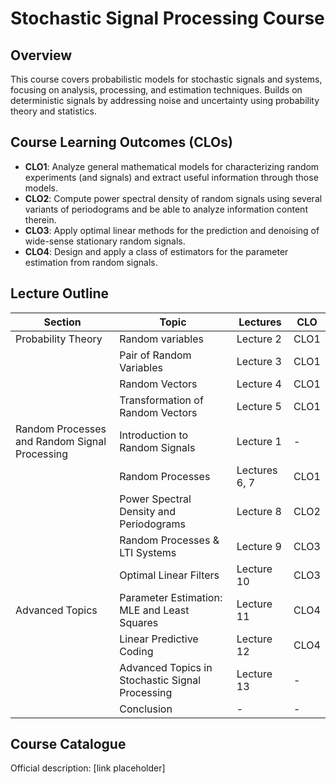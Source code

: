 # Stochastic Signal Processing Course

## Overview
This course covers probabilistic models for stochastic signals and systems, focusing on analysis, processing, and estimation techniques. Builds on deterministic signals by addressing noise and uncertainty using probability theory and statistics.

## Course Learning Outcomes (CLOs)
- **CLO1**: Analyze general mathematical models for characterizing random experiments (and signals) and extract useful information through those models.
- **CLO2**: Compute power spectral density of random signals using several variants of periodograms and be able to analyze information content therein.
- **CLO3**: Apply optimal linear methods for the prediction and denoising of wide-sense stationary random signals.
- **CLO4**: Design and apply a class of estimators for the parameter estimation from random signals.

## Lecture Outline
| Section | Topic | Lectures | CLO |
|---------|-------|----------|-----|
| Probability Theory | Random variables | Lecture 2 | CLO1 |
| | Pair of Random Variables | Lecture 3 | CLO1 |
| | Random Vectors | Lecture 4 | CLO1 |
| | Transformation of Random Vectors | Lecture 5 | CLO1 |
| Random Processes and Random Signal Processing | Introduction to Random Signals | Lecture 1 | - |
| | Random Processes | Lectures 6, 7 | CLO1 |
| | Power Spectral Density and Periodograms | Lecture 8 | CLO2 |
| | Random Processes & LTI Systems | Lecture 9 | CLO3 |
| | Optimal Linear Filters | Lecture 10 | CLO3 |
| Advanced Topics | Parameter Estimation: MLE and Least Squares | Lecture 11 | CLO4 |
| | Linear Predictive Coding | Lecture 12 | CLO4 |
| | Advanced Topics in Stochastic Signal Processing | Lecture 13 | - |
| | Conclusion | - | - |

## Course Catalogue
Official description: [link placeholder]